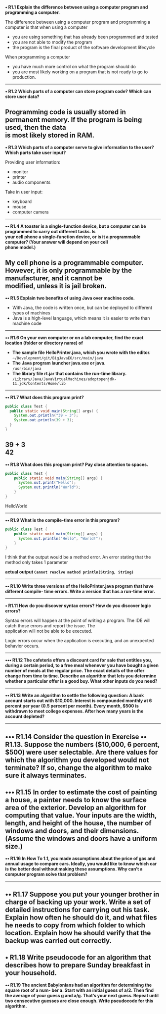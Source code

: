 **• R1.1 Explain the difference between using a computer program and programming a computer.**

The difference between using a computer program and programming a computer is that when using a computer  

- you are using something that has already been programmed and tested
- you are not able to modify the program
- the program is the final product of the software development lifecycle

When programming a computer

- you have much more control on what the program should do
- you are most likely working on a program that is not ready to go to production.
---
**• R1.2 Which parts of a computer can store program code? Which can store user data?**

Programming code is usually stored in permanent memory. If the program is being used, then the data  
is most likely stored in RAM.
---
**• R1.3 Which parts of a computer serve to give information to the user? Which parts take
user input?**

Providing user information:

- monitor
- printer
- audio components

Take in user input:

- keyboard
- mouse
- computer camera
---
**•• R1.4 A toaster is a single-function device, but a computer can be programmed to carry out different tasks. Is  
your cell phone a single-function device, or is it a programmable computer? (Your answer will depend on your cell  
phone model.)**

My cell phone is a programmable computer. However, it is only programmable by the manufacturer, and it cannot be  
modified, unless it is jail broken.
---
**•• R1.5 Explain two benefits of using Java over machine code.**

- With Java, the code is written once, but can be deployed to different types of machines
- Java is a high-level language, which means it is easier to write than machine code

---
**•• R1.6 On your own computer or on a lab computer, find the exact location (folder or
directory name) of**
- **The sample file HelloPrinter.java, which you wrote with the editor.**  
  `~/Development/git/BigJavaEO/src/main/java`
- **The Java program launcher java.exe or java.**  
`/usr/bin/java`
- **The library file rt.jar that contains the run-time library.**  
`/Library/Java/JavaVirtualMachines/adoptopenjdk-11.jdk/Contents/Home/lib`
---
**•• R1.7 What does this program print?**
```java
public class Test {
  public static void main(String[] args) {
    System.out.println("39 + 3");
    System.out.println(39 + 3);
  }
}
```
39 + 3  
42
---
**•• R1.8 What does this program print? Pay close attention to spaces.**
```java
public class Test {
    public static void main(String[] args) {
      System.out.print("Hello");
      System.out.println("World");
    }
}
```
HelloWorld

---
**•• R1.9 What is the compile-time error in this program?**
```java
public class Test {
    public static void main(String[] args) {
      System.out.println("Hello", "World!");
    }
}
```
I think that the output would be a method error. An error stating that the method only takes 1 parameter

**actual output `Cannot resolve method println(String, String)`** 

---
**•• R1.10 Write three versions of the HelloPrinter.java program that have different compile-
time errors. Write a version that has a run-time error.**

---
**• R1.11 How do you discover syntax errors? How do you discover logic errors?**

Syntax errors will happen at the point of writing a program. The IDE will catch those errors and report the issue. The  
application will not be able to be executed.

Logic errors occur when the application is executing, and an unexpected behavior occurs.

---
**••• R1.12 The cafeteria offers a discount card for sale that entitles you, during a certain period,
to a free meal whenever you have bought a given number of meals at the regular
price. The exact details of the offer change from time to time. Describe an algorithm
that lets you determine whether a particular offer is a good buy. What other inputs
do you need?**

---
**•• R1.13 Write an algorithm to settle the following question: A bank account starts out with
$10,000. Interest is compounded monthly at 6 percent per year (0.5 percent per
month). Every month, $500 is withdrawn to meet college expenses. After how many
years is the account depleted?**

---
**••• R1.14 Consider the question in Exercise •• R1.13. Suppose the numbers ($10,000, 6
percent, $500) were user selectable. Are there values for which the algorithm you
developed would not terminate? If so, change the algorithm to make sure it always
terminates.**
---
**••• R1.15 In order to estimate the cost of painting a house, a painter needs to know the surface
area of the exterior. Develop an algorithm for computing that value. Your inputs are
the width, length, and height of the house, the number of windows and doors, and
their dimensions. (Assume the windows and doors have a uniform size.)**
---
**•• R1.16 In How To 1.1, you made assumptions about the price of gas and annual usage to
compare cars. Ideally, you would like to know which car is the better deal without
making these assumptions. Why can’t a computer program solve that problem?**

---
**•• R1.17 Suppose you put your younger brother in charge of backing up your work. Write a
set of detailed instructions for carrying out his task. Explain how often he should do
it, and what files he needs to copy from which folder to which location. Explain how
he should verify that the backup was carried out correctly.**
---
**• R1.18 Write pseudocode for an algorithm that describes how to prepare Sunday breakfast
in your household.**
---
**•• R1.19 The ancient Babylonians had an algorithm for determining the square root of a num-
ber a. Start with an initial guess of a/2. Then find the average of your guess g and a/g. That’s your next guess. Repeat until two consecutive guesses are close enough. Write
pseudocode for this algorithm.**